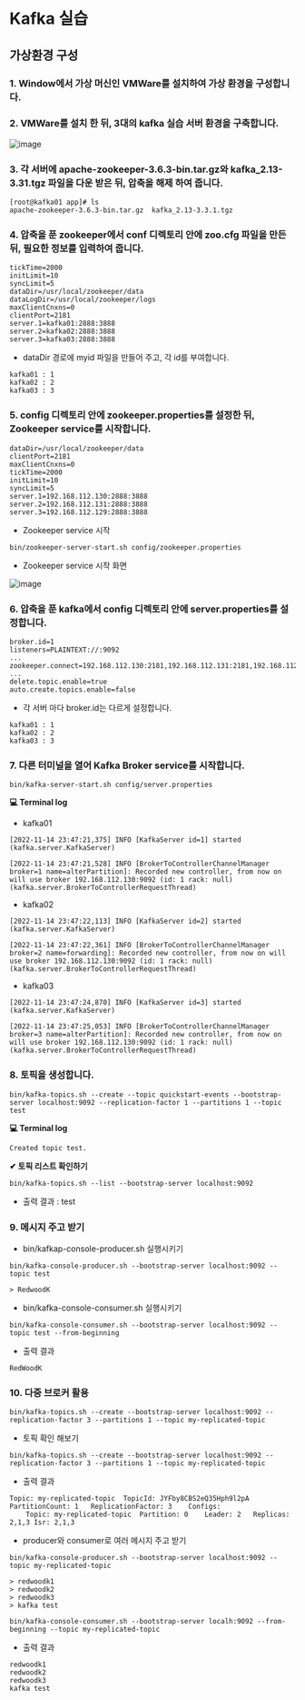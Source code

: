 # Kafka 실습

## 가상환경 구성

### 1. Window에서 가상 머신인 VMWare를 설치하여 가상 환경을 구성합니다.

### 2. VMWare를 설치 한 뒤, 3대의 kafka 실습 서버 환경을 구축합니다.

![image](https://user-images.githubusercontent.com/81727895/201528485-0035b8de-8dbe-4bc3-95fe-5fd04df7ab4e.png)

### 3. 각 서버에 apache-zookeeper-3.6.3-bin.tar.gz와 kafka_2.13-3.31.tgz 파일을 다운 받은 뒤, 압축을 해제 하여 줍니다.

```
[root@kafka01 app]# ls
apache-zookeeper-3.6.3-bin.tar.gz  kafka_2.13-3.3.1.tgz
```

### 4. 압축을 푼 zookeeper에서 conf 디렉토리 안에 zoo.cfg 파일을 만든 뒤, 필요한 정보를 입력하여 줍니다.

```=2000
tickTime=2000
initLimit=10
syncLimit=5
dataDir=/usr/local/zookeeper/data
dataLogDir=/usr/local/zookeeper/logs
maxClientCnxns=0
clientPort=2181
server.1=kafka01:2888:3888
server.2=kafka02:2888:3888
server.3=kafka03:2888:3888
```

- dataDir 경로에 myid 파일을 만들어 주고, 각 id를 부여합니다.

```
kafka01 : 1
kafka02 : 2
kafka03 : 3
```

### 5. config 디렉토리 안에 zookeeper.properties를 설정한 뒤, Zookeeper service를 시작합니다.

```
dataDir=/usr/local/zookeeper/data
clientPort=2181
maxClientCnxns=0
tickTime=2000
initLimit=10
syncLimit=5
server.1=192.168.112.130:2888:3888
server.2=192.168.112.131:2888:3888
server.3=192.168.112.129:2888:3888
```

- Zookeeper service 시작

```
bin/zookeeper-server-start.sh config/zookeeper.properties
```

- Zookeeper service 시작 화면

![image](https://user-images.githubusercontent.com/81727895/201697183-4fbc4541-9baa-4990-84e5-e176a1c95178.png)



### 6. 압축을 푼 kafka에서 config 디렉토리 안에 server.properties를 설정합니다.

```
broker.id=1
listeners=PLAINTEXT://:9092
...
zookeeper.connect=192.168.112.130:2181,192.168.112.131:2181,192.168.112.129:2181
...
delete.topic.enable=true
auto.create.topics.enable=false
```

- 각 서버 마다 broker.id는 다르게 설정합니다.

```
kafka01 : 1
kafka02 : 2
kafka03 : 3
```

### 7. 다른 터미널을 열어 Kafka Broker service를 시작합니다.

```
bin/kafka-server-start.sh config/server.properties
```

**💻 Terminal log**

- kafka01

```
[2022-11-14 23:47:21,375] INFO [KafkaServer id=1] started (kafka.server.KafkaServer)

[2022-11-14 23:47:21,528] INFO [BrokerToControllerChannelManager broker=1 name=alterPartition]: Recorded new controller, from now on will use broker 192.168.112.130:9092 (id: 1 rack: null) (kafka.server.BrokerToControllerRequestThread)
```

- kafka02

```
[2022-11-14 23:47:22,113] INFO [KafkaServer id=2] started (kafka.server.KafkaServer)

[2022-11-14 23:47:22,361] INFO [BrokerToControllerChannelManager broker=2 name=forwarding]: Recorded new controller, from now on will use broker 192.168.112.130:9092 (id: 1 rack: null) (kafka.server.BrokerToControllerRequestThread)
```

- kafka03

```
[2022-11-14 23:47:24,870] INFO [KafkaServer id=3] started (kafka.server.KafkaServer)

[2022-11-14 23:47:25,053] INFO [BrokerToControllerChannelManager broker=3 name=alterPartition]: Recorded new controller, from now on will use broker 192.168.112.130:9092 (id: 1 rack: null) (kafka.server.BrokerToControllerRequestThread)
```


### 8. 토픽을 생성합니다.

```
bin/kafka-topics.sh --create --topic quickstart-events --bootstrap-server localhost:9092 --replication-factor 1 --partitions 1 --topic test
```

**💻 Terminal log**

```
Created topic test.
```

**✔ 토픽 리스트 확인하기**

```
bin/kafka-topics.sh --list --bootstrap-server localhost:9092
```
- 출력 결과 : test

### 9. 메시지 주고 받기

- bin/kafkap-console-producer.sh 실행시키기

```
bin/kafka-console-producer.sh --bootstrap-server localhost:9092 --topic test

> RedwoodK
```

- bin/kafka-console-consumer.sh 실행시키기

```
bin/kafka-console-consumer.sh --bootstrap-server localhost:9092 --topic test --from-beginning
```

- 출력 결과

```
RedWoodK
```

### 10. 다중 브로커 활용

```
bin/kafka-topics.sh --create --bootstrap-server localhost:9092 --replication-factor 3 --partitions 1 --topic my-replicated-topic
```

- 토픽 확인 해보기

```
bin/kafka-topics.sh --create --bootstrap-server localhost:9092 --replication-factor 3 --partitions 1 --topic my-replicated-topic
```

- 출력 결과

```
Topic: my-replicated-topic	TopicId: JYFby8CBS2eQ35Hph9l2pA	PartitionCount: 1	ReplicationFactor: 3	Configs: 
	Topic: my-replicated-topic	Partition: 0	Leader: 2	Replicas: 2,1,3	Isr: 2,1,3
```

- producer와 consumer로 여러 메시지 주고 받기

```
bin/kafka-console-producer.sh --bootstrap-server localhost:9092 --topic my-replicated-topic

> redwoodk1
> redwoodk2
> redwoodk3
> kafka test
```

```
bin/kafka-console-consumer.sh --bootstrap-server localh:9092 --from-beginning --topic my-replicated-topic
```

- 출력 결과

```
redwoodk1
redwoodk2
redwoodk3
kafka test
```
